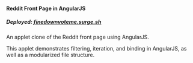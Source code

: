 #### Reddit Front Page in AngularJS ####

##### Deployed: [finedownvoteme.surge.sh](finedownvoteme.surge.sh) #####

An applet clone of the Reddit front page using AngularJS.

This applet demonstrates filtering, iteration, and binding in AngularJS, as well as a modularized file structure.
